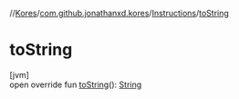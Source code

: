 //[Kores](../../../index.md)/[com.github.jonathanxd.kores](../index.md)/[Instructions](index.md)/[toString](to-string.md)

# toString

[jvm]\
open override fun [toString](to-string.md)(): [String](https://kotlinlang.org/api/latest/jvm/stdlib/kotlin/-string/index.html)
